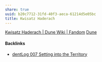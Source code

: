 ```yaml
---
share: true
uuid: b20c7712-31fd-40f3-aeca-61214d5e05bc
title: Kwisatz Haderach
---
```

[Kwisatz Haderach | Dune Wiki | Fandom](https://dune.fandom.com/wiki/Kwisatz_Haderach)
[Dune](../24229833-9146-4417-9a5a-0c46fa1efb1a)

#### Backlinks

* [dentLog 007 Setting into the Territory](/18f2905d-b67e-40ce-885a-9e52699274c4)